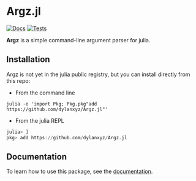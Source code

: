 # Argz.jl

[![Docs][docs-badge]][docs-url] [![Tests][tests-badge]][tests-url]

**Argz** is a simple command-line argument parser for julia.

## Installation

Argz is not yet in the julia public registry, but you can 
install directly from this repo:

- From the command line

```shell
julia -e 'import Pkg; Pkg.pkg"add https://github.com/dylanxyz/Argz.jl"'
```

- From the julia REPL

```julia
julia> ]
pkg> add https://github.com/dylanxyz/Argz.jl
```

## Documentation

To learn how to use this package, see the [documentation][docs-url].

[tests-badge]: https://github.com/dylanxyz/Argz.jl/actions/workflows/RunTests.yaml/badge.svg
[tests-url]: https://github.com/dylanxyz/Argz.jl/actions/workflows/RunTests.yaml
[docs-badge]: https://img.shields.io/badge/docs-latest-blue.svg
[docs-url]: https://dylanxyz.github.io/Argz.jl/latest/
